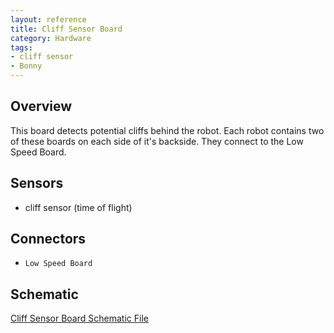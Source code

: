 ```yaml
---
layout: reference
title: Cliff Sensor Board
category: Hardware
tags:
- cliff sensor
- Bonny
---
```


## Overview
This board detects potential cliffs behind the robot. Each robot contains two of these boards on each side of it's backside. They connect to the Low Speed Board.

## Sensors
- cliff sensor (time of flight)

## Connectors
- ``Low Speed Board``

## Schematic
[Cliff Sensor Board Schematic File](/assets/schematics/CE-00018_CliffSensor_Bonny_C01-Schematic&#32;Prints.PDF)

